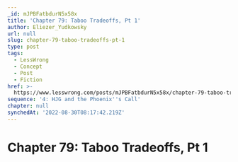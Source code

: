 ```yaml
---
_id: mJPBFatbdurN5x58x
title: 'Chapter 79: Taboo Tradeoffs, Pt 1'
author: Eliezer_Yudkowsky
url: null
slug: chapter-79-taboo-tradeoffs-pt-1
type: post
tags:
  - LessWrong
  - Concept
  - Post
  - Fiction
href: >-
  https://www.lesswrong.com/posts/mJPBFatbdurN5x58x/chapter-79-taboo-tradeoffs-pt-1
sequence: '4: HJG and the Phoenix''s Call'
chapter: null
synchedAt: '2022-08-30T08:17:42.219Z'
---
```

# Chapter 79: Taboo Tradeoffs, Pt 1

